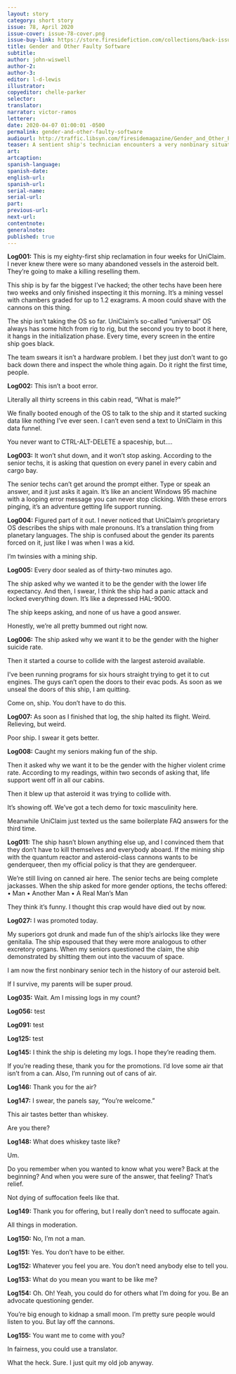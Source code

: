 ```yaml
---
layout: story
category: short story
issue: 78, April 2020
issue-cover: issue-78-cover.png
issue-buy-link: https://store.firesidefiction.com/collections/back-issues/products/fireside-magazine-issue-78-april-2020
title: Gender and Other Faulty Software
subtitle:
author: john-wiswell
author-2:
author-3:
editor: l-d-lewis
illustrator:
copyeditor: chelle-parker
selector:
translator:
narrator: victor-ramos
letterer:
date: 2020-04-07 01:00:01 -0500
permalink: gender-and-other-faulty-software
audiourl: http://traffic.libsyn.com/firesidemagazine/Gender_and_Other_Faulty_Software.mp3
teaser: A sentient ship's technician encounters a very nonbinary situation.
art:
artcaption:
spanish-language:
spanish-date:
english-url:
spanish-url:
serial-name:
serial-url:
part:
previous-url:
next-url:
contentnote:
generalnote:
published: true
---
```


**Log001:** This is my eighty-first ship reclamation in four weeks for UniClaim. I never knew there were so many abandoned vessels in the asteroid belt. They’re going to make a killing reselling them.

This ship is by far the biggest I’ve hacked; the other techs have been here two weeks and only finished inspecting it this morning. It’s a mining vessel with chambers graded for up to 1.2 exagrams. A moon could shave with the cannons on this thing.

The ship isn’t taking the OS so far. UniClaim’s so-called “universal” OS always has some hitch from rig to rig, but the second you try to boot it here, it hangs in the initialization phase. Every time, every screen in the entire ship goes black.

The team swears it isn’t a hardware problem. I bet they just don’t want to go back down there and inspect the whole thing again. Do it right the first time, people.

**Log002:** This isn’t a boot error.

Literally all thirty screens in this cabin read, “What is male?”

We finally booted enough of the OS to talk to the ship and it started sucking data like nothing I’ve ever seen. I can’t even send a text to UniClaim in this data funnel.

You never want to CTRL-ALT-DELETE a spaceship, but….

**Log003:** It won’t shut down, and it won’t stop asking. According to the senior techs, it is asking that question on every panel in every cabin and cargo bay.

The senior techs can’t get around the prompt either. Type or speak an answer, and it just asks it again. It’s like an ancient Windows 95 machine with a looping error message you can never stop clicking. With these errors pinging, it’s an adventure getting life support running.

**Log004:** Figured part of it out. I never noticed that UniClaim’s proprietary OS describes the ships with male pronouns. It’s a translation thing from planetary languages. The ship is confused about the gender its parents forced on it, just like I was when I was a kid.

I’m twinsies with a mining ship.

**Log005:** Every door sealed as of thirty-two minutes ago.

The ship asked why we wanted it to be the gender with the lower life expectancy. And then, I swear, I think the ship had a panic attack and locked everything down. It’s like a depressed HAL-9000.

The ship keeps asking, and none of us have a good answer.

Honestly, we’re all pretty bummed out right now.

**Log006:** The ship asked why we want it to be the gender with the higher suicide rate.

Then it started a course to collide with the largest asteroid available.

I’ve been running programs for six hours straight trying to get it to cut engines. The guys can’t open the doors to their evac pods. As soon as we unseal the doors of this ship, I am quitting.

Come on, ship. You don’t have to do this.

**Log007:** As soon as I finished that log, the ship halted its flight. Weird. Relieving, but weird.

Poor ship. I swear it gets better.

**Log008:** Caught my seniors making fun of the ship.

Then it asked why we want it to be the gender with the higher violent crime rate. According to my readings, within two seconds of asking that, life support went off in all our cabins.

Then it blew up that asteroid it was trying to collide with.

It’s showing off. We’ve got a tech demo for toxic masculinity here.

Meanwhile UniClaim just texted us the same boilerplate FAQ answers for the third time.

**Log011:** The ship hasn’t blown anything else up, and I convinced them that they don’t have to kill themselves and everybody aboard. If the mining ship with the quantum reactor and asteroid-class cannons wants to be genderqueer, then my official policy is that they are genderqueer.

We’re still living on canned air here. The senior techs are being complete jackasses. When the ship asked for more gender options, the techs offered:
•  Man
•  Another Man
• A Real Man’s Man

They think it’s funny. I thought this crap would have died out by now.

**Log027:** I was promoted today.

My superiors got drunk and made fun of the ship’s airlocks like they were genitalia. The ship espoused that they were more analogous to other excretory organs. When my seniors questioned the claim, the ship demonstrated by shitting them out into the vacuum of space.

I am now the first nonbinary senior tech in the history of our asteroid belt.

If I survive, my parents will be super proud.

**Log035:** Wait. Am I missing logs in my count?

**Log056:** test

**Log091:** test

**Log125:** test

**Log145:** I think the ship is deleting my logs. I hope they’re reading them.

If you’re reading these, thank you for the promotions. I’d love some air that isn’t from a can. Also, I’m running out of cans of air.

**Log146:** Thank you for the air?

**Log147:** I swear, the panels say, “You’re welcome.”

This air tastes better than whiskey.

Are you there?

**Log148:** What does whiskey taste like?  

Um.

Do you remember when you wanted to know what you were? Back at the beginning? And when you were sure of the answer, that feeling? That’s relief.

Not dying of suffocation feels like that.

**Log149:** Thank you for offering, but I really don’t need to suffocate again.

All things in moderation.


**Log150:** No, I’m not a man.

**Log151:** Yes. You don’t have to be either.

**Log152:** Whatever you feel you are. You don’t need anybody else to tell you.

**Log153:** What do you mean you want to be like me?

**Log154:** Oh. Oh! Yeah, you could do for others what I’m doing for you. Be an advocate questioning gender.

You’re big enough to kidnap a small moon. I’m pretty sure people would listen to you. But lay off the cannons.

**Log155:** You want me to come with you?

In fairness, you could use a translator.

What the heck. Sure. I just quit my old job anyway.
